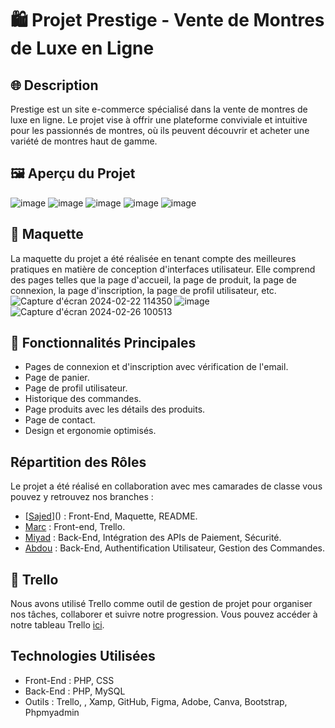 # 🛍️ Projet Prestige - Vente de Montres de Luxe en Ligne

## 🌐 Description
Prestige est un site e-commerce spécialisé dans la vente de montres de luxe en ligne. Le projet vise à offrir une plateforme conviviale et intuitive pour les passionnés de montres, où ils peuvent découvrir et acheter une variété de montres haut de gamme.

## 🖼️ Aperçu du Projet
![image](https://github.com/youssoufmiyad/e-commerce-PHP/assets/112949717/1dbd0aa7-5cfd-4dd9-9027-a5abf8d9b28d)
![image](https://github.com/youssoufmiyad/e-commerce-PHP/assets/112949717/6070c9b0-6caa-49ea-95d8-63c7250f8d41)
![image](https://github.com/youssoufmiyad/e-commerce-PHP/assets/112949717/1805bdb2-3b34-4c76-bbdb-dcdce9a597d5)
![image](https://github.com/youssoufmiyad/e-commerce-PHP/assets/112949717/ff23d175-d382-4942-a92b-49ec78238c58)
![image](https://github.com/youssoufmiyad/e-commerce-PHP/assets/112949717/b00dc297-56ce-4ec9-b9e6-372484168849)

## 🎨 Maquette
La maquette du projet a été réalisée en tenant compte des meilleures pratiques en matière de conception d'interfaces utilisateur. Elle comprend des pages telles que la page d'accueil, la page de produit, la page de connexion, la page d'inscription, la page de profil utilisateur, etc.
![Capture d'écran 2024-02-22 114350](https://github.com/youssoufmiyad/e-commerce-PHP/assets/112949717/901c3eb5-7338-46f1-811a-7799398bf62e)
![image](https://github.com/youssoufmiyad/e-commerce-PHP/assets/112949717/af936e52-0523-4a62-862c-cc13d9aa1607)
![Capture d'écran 2024-02-26 100513](https://github.com/youssoufmiyad/e-commerce-PHP/assets/112949717/252659c7-4eb2-4bae-afe8-b6e382d4111a)

## 🧰 Fonctionnalités Principales
- Pages de connexion et d'inscription avec vérification de l'email.
- Page de panier.
- Page de profil utilisateur.
- Historique des commandes.
- Page produits avec les détails des produits.
- Page de contact.
- Design et ergonomie optimisés.

## Répartition des Rôles
Le projet a été réalisé en collaboration avec mes camarades de classe vous pouvez y retrouvez nos branches :
- [[Sajed](https://github.com/youssoufmiyad/e-commerce-PHP/tree/Sajed)]() : Front-End, Maquette, README.
- [Marc](l[ien_vers_cv_github_marc](https://github.com/youssoufmiyad/e-commerce-PHP/tree/main)) : Front-end, Trello.
- [Miyad]([lien_vers_cv_github_miyad](https://github.com/youssoufmiyad/e-commerce-PHP/tree/Miyad)) : Back-End, Intégration des APIs de Paiement, Sécurité.
- [Abdou](https://github.com/youssoufmiyad/e-commerce-PHP/tree/main) : Back-End, Authentification Utilisateur, Gestion des Commandes.

## 🌟 Trello
Nous avons utilisé Trello comme outil de gestion de projet pour organiser nos tâches, collaborer et suivre notre progression. Vous pouvez accéder à notre tableau Trello [ici](lien_vers_trello).

## Technologies Utilisées
- Front-End : PHP, CSS
- Back-End : PHP, MySQL
- Outils : Trello, , Xamp, GitHub, Figma, Adobe, Canva, Bootstrap, Phpmyadmin

